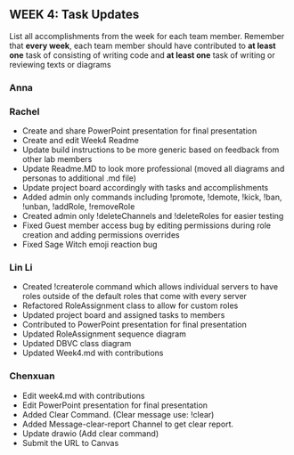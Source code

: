 ## WEEK 4: Task Updates

List all accomplishments from the week for each team member. Remember that **every week**, each team member should have contributed to **at least one** task of consisting of writing code and **at least one** task of writing or reviewing texts or diagrams

### Anna
### Rachel
- Create and share PowerPoint presentation for final presentation 
- Create and edit Week4 Readme
- Update build instructions to be more generic based on feedback from other lab members
- Update Readme.MD to look more professional (moved all diagrams and personas to additional .md file)
- Update project board accordingly with tasks and accomplishments
- Added admin only commands including !promote, !demote, !kick, !ban, !unban, !addRole, !removeRole
- Created admin only !deleteChannels and !deleteRoles for easier testing
- Fixed Guest member access bug by editing permissions during role creation and adding permissions overrides
- Fixed Sage Witch emoji reaction bug
### Lin Li
- Created !createrole command which allows individual servers to have roles outside of the default roles that come with every server
- Refactored RoleAssignment class to allow for custom roles
- Updated project board and assigned tasks to members
- Contributed to PowerPoint presentation for final presentation
- Updated RoleAssignment sequence diagram
- Updated DBVC class diagram
- Updated Week4.md with contributions
### Chenxuan
- Edit week4.md with contributions
- Edit PowerPoint presentation for final presentation
- Added Clear Command. (Clear message use: !clear)
- Added Message-clear-report Channel to get clear report.
- Update drawio (Add clear command)
- Submit the URL to Canvas
